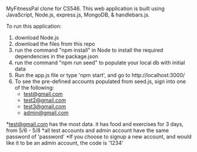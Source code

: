 MyFitnessPal clone for CS546. This web application is built using JavaScript, Node.js, express.js, MongoDB, & handlebars.js. 

To run this application:

1. download Node.js 
2. download the files from this repo
3. run the command "npm install" in Node to install the required dependencies in the package.json
4. run the command "npm run seed" to populate your local db with initial data
5.  Run the app.js file or type 'npm start', and go to http://localhost:3000/
6. To see the pre-defined accounts populated from seed.js, sign into one of the following:
    - test@gmail.com
    - test2@gmail.com
    - test3@gmail.com
    - admin@gmail.com
    
*test@gmail.com has the most data. it has food and exercises for 3 days, from 5/6 - 5/8
*all test accounts and admin account have the same password of 'password'
*If you choose to signup a new account, and would like it to be an admin account, the code
    is '1234'

